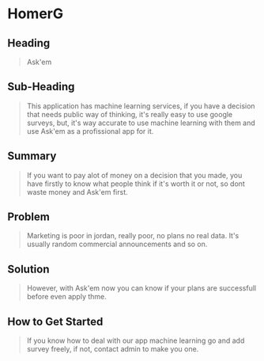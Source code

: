 # HomerG #
 
## Heading ##
> Ask'em

## Sub-Heading ##
  > This application has machine learning services, if you have a decision that needs public way of thinking, it's really easy to use google surveys, but, it's way accurate to use machine learning with them and use Ask'em as a profissional app for it.

## Summary ##
  > If you want to pay alot of money on a decision that you made, you have firstly to know what people think if it's worth it or not, so dont waste money and Ask'em first.

## Problem ##
  > Marketing is poor in jordan, really poor, no plans no real data. It's usually random commercial announcements and so on.

## Solution ##
  > However, with Ask'em now you can know if your plans are successfull before even apply thme.

## How to Get Started ##
  > If you know how to deal with our app machine learning go and add survey freely, if not, contact admin to make you one.